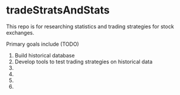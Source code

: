 # tradeStratsAndStats

This repo is for researching statistics and trading strategies for stock exchanges. 

Primary goals include (TODO)
1) Build historical database
2) Develop tools to test trading strategies on historical data
3)
4)
5)
6)
